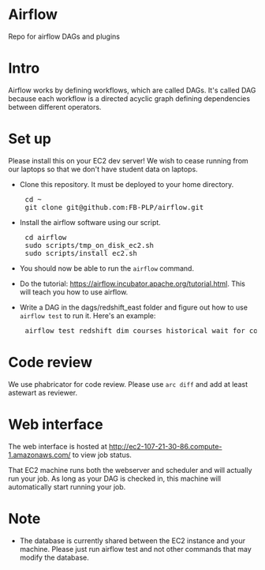 # Airflow
Repo for airflow DAGs and plugins

# Intro
Airflow works by defining workflows, which are called DAGs. It's called DAG because each workflow is a directed acyclic graph defining dependencies between different operators.

# Set up
Please install this on your EC2 dev server! We wish to cease running from our laptops so that we don't have student data on laptops.

* Clone this repository. It must be deployed to your home directory.

<pre>
    cd ~
    git clone git@github.com:FB-PLP/airflow.git
</pre>

* Install the airflow software using our script.

<pre>
    cd airflow
    sudo scripts/tmp_on_disk_ec2.sh
    sudo scripts/install_ec2.sh
</pre>

* You should now be able to run the <code>airflow</code> command.

* Do the tutorial: https://airflow.incubator.apache.org/tutorial.html. This will teach you how to use airflow.

* Write a DAG in the dags/redshift_east folder and figure out how to use <code>airflow test</code> to run it. Here's an example:

<pre>
    airflow test redshift_dim_courses_historical wait_for_courses 2016-12-12
</pre>

# Code review
We use phabricator for code review. Please use <code>arc diff</code> and add at least astewart as reviewer.

# Web interface
The web interface is hosted at http://ec2-107-21-30-86.compute-1.amazonaws.com/ to view job status.

That EC2 machine runs both the webserver and scheduler and will actually run your job. As long as your DAG is checked in, this machine will automatically start running your job.

# Note
* The database is currently shared between the EC2 instance and your machine. Please just run airflow test and not other commands that may modify the database.
